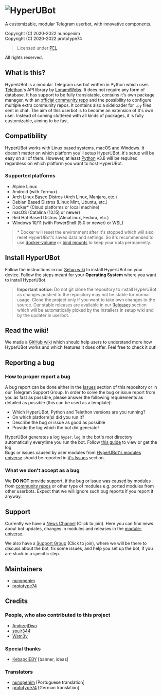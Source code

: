  # ![HyperUBot](https://github.com/prototype74/HyperUBot/wiki/resources/hyperanim2021final_KebapciEBY.gif)

A customizable, modular Telegram userbot, with innovative components.

Copyright (C) 2020-2022 nunopenim\
Copyright (C) 2020-2022 prototype74

> Licensed under [PEL](https://github.com/prototype74/HyperUBot/blob/master/LICENSE.md)

All rights reserved.

## What is this?

HyperUBot is a modular Telegram userbot written in Python which uses 
[Telethon](https://github.com/LonamiWebs/Telethon)'s API library by 
[LonamiWebs](https://github.com/LonamiWebs). It does not require any form of 
database. It has support to be fully translatable, contains it's own package manager, 
with an [official community repo](https://github.com/nunopenim/module-universe) 
and the possibility to configure multiple extra community repos. It contains 
also a sideloader for `.py` files sent in chat. The aim of this userbot is to 
become an extension of it's own user. Instead of coming cluttered with all 
kinds of packages, it is fully customizable, aiming to be fast.

## Compatibility

HyperUBot works with Linux based systems, macOS and Windows. It doesn't matter 
on which platform you'll setup HyperUBot, it's setup will be easy on all of 
them. However, at least [Python](https://www.python.org/) v3.8 will be required 
regardless on which platform you want to host HyperUBot.

### Supported platforms

- Alpine Linux
- Android (with Termux)
- Arch Linux Based Distros (Arch Linux, Manjaro, etc.)
- Debian Based Distros (Linux Mint, Ubuntu, etc.)
- Docker* (Cloud platforms or local machine)
- macOS (Catalina (10.15) or newer)
- Red Hat Based Distros (AlmaLinux, Fedora, etc.)
- Windows 10/11 (with PowerShell (5.0 or newer) or WSL)

> \* Docker will reset the environment after it's stopped which will also reset 
HyperUBot's saved data and settings. So it's recommended to use 
[docker-volume](https://docs.docker.com/storage/volumes/) or 
[bind mounts](https://docs.docker.com/storage/bind-mounts/) to keep your data 
permanently.

## Install HyperUBot

Follow the instructions in our 
[Setup wiki](https://github.com/prototype74/HyperUBot/wiki/Installation-and-setup) 
to install HyperUBot on your device. Follow the steps meant for your 
**Operating System** where you want to install HyperUBot.

> **Important notice**: Do not git clone the repository to install HyperUBot as 
changes pushed to the repository may not be stable for normal usage. Clone the 
project only if you want to take own changes to the source. Our stable releases 
are available in our [Releases](https://github.com/prototype74/HyperUBot/releases) 
section which will be automatically picked by the installers in setup wiki and 
by the updater in userbot.

## Read the wiki!

We made a [GitHub wiki](https://github.com/prototype74/HyperUBot/wiki) which 
should help users to understand more how HyperUBot works and which features it 
does offer. Feel free to check it out!

## Reporting a bug

### How to proper report a bug

A bug report can be done either in the 
[Issues](https://github.com/prototype74/HyperUBot/issues) section of this 
repository or in our Telegram Support Group. In order to solve the bug or issue 
report from you as fast as possible, please answer the following requirements 
as detailed as possible (this can be used as a template):

- Which HyperUBot, Python and Telethon versions are you running?
- On which platform(s) did you run it?
- Describe the bug or issue as good as possible
- Provide the log which the bot did generate!

HyperUBot generates a log `hyper.log` in the bot's root directory automatically 
everytime you run the bot. Follow 
[this guide](https://github.com/prototype74/HyperUBot/wiki/Logging#get-or-view-hyperlog-file) 
to view or get the log.\
Bugs or issues caused by user modules from 
[HyperUBot's modules universe](https://github.com/nunopenim/module-universe) should 
be reported in [it's Issues](https://github.com/nunopenim/module-universe/issues) 
section.

### What we don't accept as a bug

We **DO NOT** provide support, if the bug or issue was caused by modules from 
[community repos](https://github.com/prototype74/HyperUBot/wiki/Community-Repos) 
or other type of modules e.g. ported modules from other userbots. Expect that we 
will ignore such bug reports if you report it anyway.

## Support

Currently we have a [News Channel](https://t.me/HyperUBotNews) (Click to join). 
Here you can find news about bot updates, changes in modules and releases in the 
[module-universe](https://github.com/nunopenim/module-universe).

We also have a [Support Group](https://t.me/HyperUBotSupport) (Click to join), 
where we will be there to discuss about the bot, fix some issues, and help you 
set up the bot, if you are stuck in a specific step.

## Maintainers

- [nunopenim](https://github.com/nunopenim)
- [prototype74](https://github.com/prototype74)

## Credits

### People, who also contributed to this project

- [AndrzejDwo](https://github.com/AndrzejDwo)
- [soulr344](https://github.com/soulr344)
- [Watn3y](https://github.com/Watn3y)

### Special thanks

- [KebapciEBY](https://github.com/KebapciEBY) [banner, ideas]

### Translators

- [nunopenim](https://github.com/nunopenim) [Portuguese translation]
- [prototype74](https://github.com/prototype74) [German translation]
